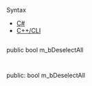 Syntax

* [C#](#i-syntax-CS)
* [C++/CLI](#i-syntax-CPP2005)

```
```
public bool m_bDeselectAll
```
```

```
```
public:
bool m_bDeselectAll
```
```
